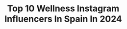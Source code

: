 ---
title: Top 10 Wellness Instagram Influencers In Spain In 2024
description: >-
  Find top wellness Instagram influencers in Spain in 2024. Most popular hashtags: #wellness #ootd #pilates.
platform: Instagram
hits: 90
text_top: Discover the top-rated Instagram accounts on inBeat.
text_bottom: inBeat holds 90 Instagram influencers like this in Spain for you to collaborate.
profiles:
  - username: "tamsenfadal"
    fullname: >-
      Tamsen Fadal
    bio: >-
      🎙️Storyteller, Journalist, Author 💖Midlife | Relationships | Wellness 🎬Menopause Documentary Oct. 2024
    location: "Spain"
    followers: 1347344
    engagement: 326
    commentsToLikes: 0.076835
    id: ck5chj0vhqvay0i115kgacwfp
    verified: true
    hashtags: "#womenshistorymonth, #ad, #loveqvc"
  - username: "laucabral"
    fullname: >-
      Laura Cabral
    bio: >-
      🧘🏼‍♀️ maestra de yoga | wellness coach 🙏🏼 creadora @thewellnesstribepr 🎙 host @dosisdejuguito 👇🏼 clases de yoga, eventos privados & experiencias
    location: "Spain"
    followers: 11261
    engagement: 320
    commentsToLikes: 0.048523
    id: ckwx41c87ws0k0j23jjxagejw
    verified: false
    hashtags: "#ovulationphase, #guasha, #flowwithmeinmovement, #wellness"
  - username: "lapaulettefitness"
    fullname: >-
      Maria Paulette IFBB PRO® 🇪🇸
    bio: >-
      🌐WELLNESS PRO ⭕️ x2 Olympian @mrolympiallc 🥇EUROPA PRO champion @npceuropean ▪️ @prozis CUPON:PAU ▪️ @ubonlinestore CUPON:PAU10 📧COACHING ONLINE⤵️
    location: "Spain"
    followers: 383973
    engagement: 299
    commentsToLikes: 0.017994
    id: ck5zm3sodluej0i143g7waslm
    verified: false
    hashtags: "#giannikavanagh, #wellness, #ifbbpro, #ifbbproleague"
  - username: "leannemoorefitness"
    fullname: >-
      Leanne Moore Behan
    bio: >-
      Motherhood 👸🏼👸🏼/ Fitness / Wellness / Food! Co-owner @gogymfitness_ie Online Classes @liftbyleanne
    location: "Spain"
    followers: 54311
    engagement: 200
    commentsToLikes: 0.021158
    id: ck15spkfge6jm0i193e73q8o4
    verified: true
    hashtags: "#fullbodyworkout, #liftteam, #workoutidea, #liftbyleanne"
  - username: "agustinamarzari"
    fullname: >-
      Im Queen A 👑
    bio: >-
      Im a dog lover, wellness enthusiasts I live a mindful life .. I love fashion and I’m my own sugar mommy. I play different roles like design and dj 📍
    location: "Spain"
    followers: 104514
    engagement: 145
    commentsToLikes: 0.015203
    id: ck0tu2eih5c2m0i19tsqgbrdm
    verified: false
    hashtags: "#campo, #sinodiseanohayverano, #getready, #copenhagen"
  - username: "jacquiemarquez"
    fullname: >-
      Jacquie Marquez
    bio: >-
      Building beautiful lives and helping others achieve prosperity ✨ 👧🏻 Mamá de @moetsworld 👩🏻‍🍳 Cooking and Wellness Ebook “Cómetelo sin culpa” GRATIS 👇🏻
    location: "Spain"
    followers: 195386
    engagement: 67
    commentsToLikes: 0.040612
    id: ck5q7mvj42aee0i11r70vjmgg
    verified: false
    hashtags: "#oiltreatment, #jacquiemarquez, #espa, #chef"
  - username: "laurarporpo"
    fullname: >-
      Laura Restrepo Restrepo🍪
    bio: >-
      Economist📈|Content creator 📸|Finding balance through yoga 🧘🏼‍♀️,books 📖 ,traveling ✈️and wellness🤸🏼‍♂️ CEO @_fitsquad_ @tienda_tumejorversion
    location: "Spain"
    followers: 485554
    engagement: 58
    commentsToLikes: 0.054291
    id: ck6tp4pswhtkh0j71xhaqcusu
    verified: false
    hashtags: "#fitsquad, #publicidad, #bangenergy, #energydrink"
  - username: "miriamgranado"
    fullname: >-
      𝑀𝐼𝑅𝐼𝐴𝑀 𝐺𝑅𝐴𝑁𝐴𝐷𝑂 🥀
    bio: >-
      🧿 SKINCARE | BEAUTY | WELLNESS 𝘮𝘦𝘥𝘪𝘵𝘢𝘵𝘪𝘰𝘯 𝘤𝘩𝘢𝘯𝘨𝘦𝘥 𝘮𝘺 𝘭𝘪𝘧𝘦 ♓︎ ✨ 📍𝘔𝘢𝘥𝘳𝘪𝘥
    location: "Spain"
    followers: 11234
    engagement: 37
    commentsToLikes: 0.022313
    id: ckwef13tymrse0j23awdtz5y7
    verified: false
    hashtags: "#ootdstyle, #ootd, #ootdfashion, #fashionblogger"
  - username: "daniellepeazer"
    fullname: >-
      Danielle
    bio: >-
      Sharing what makes me feel good wellness | beauty | fitness | fashion @pausebydaniellepeazer
    location: "Spain"
    followers: 1063819
    engagement: 27
    commentsToLikes: 0.010814
    id: ck0tycba1me8x0i19h9djivwb
    verified: true
    hashtags: "#pilates, #fitnessjourney, #grwm, #healthylifestyle"
  - username: "tiposofia"
    fullname: >-
      Sofia Contreras Mora
    bio: >-
      💥 Co-Owner @duoocreativo 🌿 lifestyle, mommy & wellness content 🧿 marketing consultant & public relations 💗 @themommytribe_
    location: "Spain"
    followers: 32154
    engagement: 19
    commentsToLikes: 0.030059
    id: ck8sy4yqwjppd0j78j6wps928
    verified: false
    hashtags: "#panamacity, #panama, #selflove, #pty"
---